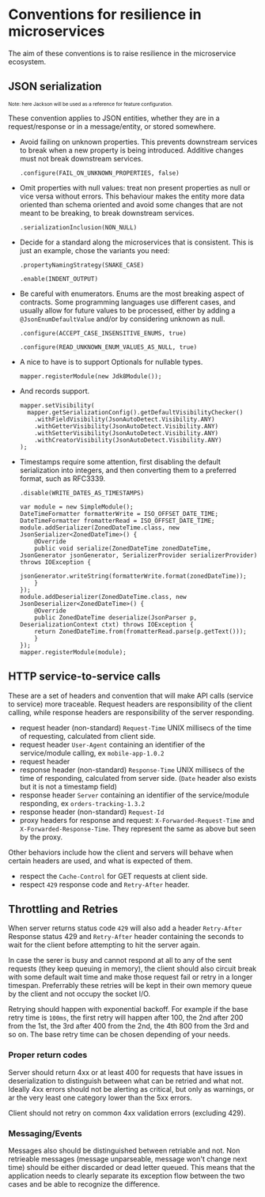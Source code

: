 # Conventions for resilience in microservices

The aim of these conventions is to raise resilience in the microservice ecosystem.

## JSON serialization

<sub><sup>Note: here Jackson will be used as a reference for feature configuration.</sup></sub>

These convention applies to JSON entities, whether they are in a request/response or in a message/entity, or stored somewhere.

- Avoid failing on unknown properties.
  This prevents downstream services to break when a new property is being introduced. Additive changes must not break downstream services. 
  
  `.configure(FAIL_ON_UNKNOWN_PROPERTIES, false)`

- Omit properties with null values: treat non present properties as null or vice versa without errors.
  This behaviour makes the entity more data oriented than schema oriented and avoid some changes that are not meant to be breaking, to break downstream services.
  
  `.serializationInclusion(NON_NULL)`

- Decide for a standard along the microservices that is consistent. This is just an example, chose the variants you need:

  `.propertyNamingStrategy(SNAKE_CASE)`

  `.enable(INDENT_OUTPUT)`

- Be careful with enumerators. Enums are the most breaking aspect of contracts. Some programming languages use different cases, and usually allow for future values to be processed, either by adding a `@JsonEnumDefaultValue` and/or by considering unknown as null.
  
  `.configure(ACCEPT_CASE_INSENSITIVE_ENUMS, true)`

  `.configure(READ_UNKNOWN_ENUM_VALUES_AS_NULL, true)`

- A nice to have is to support Optionals for nullable types.

  `mapper.registerModule(new Jdk8Module());`

- And records support.

  ```
  mapper.setVisibility(
    mapper.getSerializationConfig().getDefaultVisibilityChecker()
      .withFieldVisibility(JsonAutoDetect.Visibility.ANY)
      .withGetterVisibility(JsonAutoDetect.Visibility.ANY)
      .withSetterVisibility(JsonAutoDetect.Visibility.ANY)
      .withCreatorVisibility(JsonAutoDetect.Visibility.ANY)
  );
  ```

- Timestamps require some attention, first disabling the default serialization into integers, and then converting them to a preferred format, such as RFC3339.

  `.disable(WRITE_DATES_AS_TIMESTAMPS)`

  ```
  var module = new SimpleModule();
  DateTimeFormatter formatterWrite = ISO_OFFSET_DATE_TIME;
  DateTimeFormatter fromatterRead = ISO_OFFSET_DATE_TIME;
  module.addSerializer(ZonedDateTime.class, new JsonSerializer<ZonedDateTime>() {
      @Override
      public void serialize(ZonedDateTime zonedDateTime, JsonGenerator jsonGenerator, SerializerProvider serializerProvider) throws IOException {
      jsonGenerator.writeString(formatterWrite.format(zonedDateTime));
      }
  });
  module.addDeserializer(ZonedDateTime.class, new JsonDeserializer<ZonedDateTime>() {
      @Override
      public ZonedDateTime deserialize(JsonParser p, DeserializationContext ctxt) throws IOException {
      return ZonedDateTime.from(fromatterRead.parse(p.getText()));
      }
  });
  mapper.registerModule(module);
  ```

## HTTP service-to-service calls

These are a set of headers and convention that will make API calls (service to service) more traceable. Request headers are responsibility of the client calling, while response headers are responsibility of the server responding.

- request header (non-standard) `Request-Time` UNIX millisecs of the time of requesting, calculated from client side.
- request header `User-Agent` containing an identifier of the service/module calling, ex `mobile-app-1.0.2`
- request header 
- response header (non-standard) `Response-Time` UNIX millisecs of the time of responding, calculated from server side. (`Date` header also exists but it is not a timestamp field)
- response header `Server` containing an identifier of the service/module responding, ex `orders-tracking-1.3.2`
- response header (non-standard) `Request-Id` 
- proxy headers for response and request: `X-Forwarded-Request-Time` and `X-Forwarded-Response-Time`. They represent the same as above but seen by the proxy.

Other behaviors include how the client and servers will behave when certain headers are used, and what is expected of them.

- respect the `Cache-Control` for GET requests at client side.
- respect `429` response code and `Retry-After` header.

## Throttling and Retries

When server returns status code `429` will also add a header `Retry-After`
Response status 429 and `Retry-After` header containing the seconds to wait for the client before attempting to hit the server again.

In case the serer is busy and cannot respond at all to any of the sent requests (they keep queuing in memory), the client should also circuit break with some default wait time and make those request fail or retry in a longer timespan. Preferrably these retries will be kept in their own memory queue by the client and not occupy the socket I/O.

Retrying should happen with exponential backoff. For example if the base retry time is `100ms`, the first retry will happen after 100, the 2nd after 200 from the 1st, the 3rd after 400 from the 2nd, the 4th 800 from the 3rd and so on. The base retry time can be chosen depending of your needs.

### Proper return codes

Server should return 4xx or at least 400 for requests that have issues in deserialization to distinguish between what can be retried and what not. Ideally 4xx errors should not be alerting as critical, but only as warnings, or ar the very least one category lower than the 5xx errors.

Client should not retry on common 4xx validation errors (excluding 429).

### Messaging/Events

Messages also should be distinguished between retriable and not. Non retrieable messages (message unparseable, message won't change next time) should be either discarded or dead letter queued. This means that the application needs to clearly separate its exception flow between the two cases and be able to recognize the difference.
